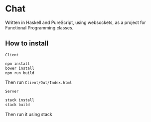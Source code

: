 # Chat
Written in Haskell and PureScript, using websockets, as a project for Functional Programming classes.

## How to install
`Client`
```bash
npm install
bower install
npm run build
```
Then run `Client/Out/Index.html`

`Server`
```bash
stack install
stack build
```
Then run it using stack
